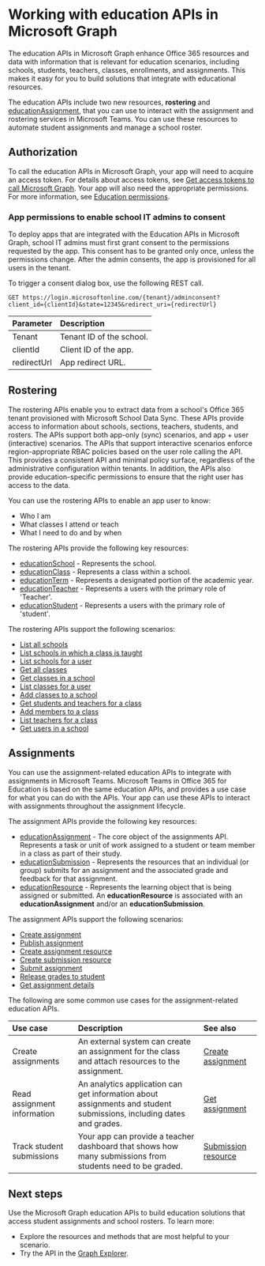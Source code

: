 # Working with education APIs in Microsoft Graph

<!-- This content is not specific to the Education APIs. This overview topic should tell the story about the EDU APIs in Microsoft Graph specifically, rather than the Microsoft Graph API in general (that's covered in other topics).
The Microsoft Graph API provides access to Office 365 resources through one REST endpoint and one access token. This is done by accessing the Graph through a set of URLs like the following examples:

    https://graph.microsost.com/<version>/users
    https://graph.microsost.com/<version>/groups
    https://graph.microsoft.com/<version>/me/calendars
-->

The education APIs in Microsoft Graph enhance Office 365 resources and data with information that is relevant for education scenarios, including schools, students, teachers, classes, enrollments, and assignments. This makes it easy for you to build solutions that integrate with educational resources.

The education APIs include two new resources, **rostering** and [educationAssignment](Assignments/resources/educationassignment.md), that you can use to interact with the assignment and rostering services in Microsoft Teams. You can use these resources to automate student assignments and manage a school roster.

<!-- What resource should we link to for rostering? Is there a resource for rostering? If not, please update the text so that it does not imply that rostering is a resource. -->

## Authorization

To call the education APIs in Microsoft Graph, your app will need to acquire an access token. For details about access tokens, see [Get access tokens to call Microsoft Graph](https://developer.microsoft.com/en-us/graph/docs/concepts/auth_overview). Your app will also need the appropriate permissions. For more information, see [Education permissions](EDUGraphAPIs/permissions_reference.md#education-permissions). 

### App permissions to enable school IT admins to consent 

To deploy apps that are integrated with the Education APIs in Microsoft Graph, school IT admins must first grant consent to the permissions requested by the app. This consent has to be granted only once, unless the permissions change. After the admin consents, the app is provisioned for all users in the tenant.

To trigger a consent dialog box, use the following REST call.

```
GET https://login.microsoftonline.com/{tenant}/adminconsent?
client_id={clientId}&state=12345&redirect_uri={redirectUrl}
```

|Parameter|Description|
|:--------|:----------|
|Tenant|Tenant ID of the school.|
|clientId|Client ID of the app.|
|redirectUrl|App redirect URL.|


## Rostering

The rostering APIs enable you to extract data from a school's Office 365 tenant provisioned with Microsoft School Data Sync. These APIs provide access to information about schools, sections, teachers, students, and rosters. The APIs support both app-only (sync) scenarios, and app + user (interactive) scenarios. The APIs that support interactive scenarios enforce region-appropriate RBAC policies based on the user role calling the API. This provides a consistent API and minimal policy surface, regardless of the administrative configuration within tenants. In addition, the APIs also provide education-specific permissions to ensure that the right user has access to the data.

You can use the rostering APIs to enable an app user to know:

- Who I am
- What classes I attend or teach
- What I need to do and by when

The rostering APIs provide the following key resources:
<!-- Reminder to update the links for the microsoft-graph-docs repo folder structure. 
- [educationSchool](resources/educationschool.md) - Represents the school.
- [educationClass](resources/educationclass.md) - Represents a class within a school.
- [educationTerm](resources/educationterm.md) - Represents a designated portion of the academic year.
- [educationTeacher](resources/educationteacher.md) - Represents a users with the primary role of 'Teacher'.
- [educationStudent](resources/educationstudent.md) - Represents a users with the primary role of 'student'.
-->
- [educationSchool](Rostering/resources/educationschool.md) - Represents the school.
- [educationClass](Rostering/resources/educationclass.md) - Represents a class within a school.
- [educationTerm](Rostering/resources/educationterm.md) - Represents a designated portion of the academic year.
- [educationTeacher](Rostering/resources/educationteacher.md) - Represents a users with the primary role of 'Teacher'.
- [educationStudent](Rostering/resources/educationstudent.md) - Represents a users with the primary role of 'student'.

The rostering APIs support the following scenarios:

<!-- Update the links.
- [List all schools](./api/educationroot_list_schools.md) 
- [List schools in which a class is taught](./api/educationclass_list_schools.md)
- [List schools for a user](./api/educationuser_list_schools.md)
- [Get all classes](./api/educationroot_list_classes.md )
- [Get classes in a school](./api/educationschool_list_classes.md)
- [List classes for a user](./api/educationuser_list_classes.md)
- [Add classes to a school](./api/educationschool_post_classes.md)
- [Get students and teachers for a class](./api/educationclass_list_members.md)
- [Add members to a class](./api/educationclass_post_members.md) 
- [List teachers for a class](./api/educationclass_list_teachers.md)
- [Get users in a school](./api/educationschool_list_users.md)
-->

- [List all schools](Rostering/api/educationroot_list_schools.md) 
- [List schools in which a class is taught](Rostering/api/educationclass_list_schools.md)
- [List schools for a user](Rostering/api/educationuser_list_schools.md)
- [Get all classes](Rostering/api/educationroot_list_classes.md )
- [Get classes in a school](Rostering/api/educationschool_list_classes.md)
- [List classes for a user](Rostering/api/educationuser_list_classes.md)
- [Add classes to a school](Rostering/api/educationschool_post_classes.md)
- [Get students and teachers for a class](Rostering/api/educationclass_list_members.md)
- [Add members to a class](Rostering/api/educationclass_post_members.md) 
- [List teachers for a class](Rostering/api/educationclass_list_teachers.md)
- [Get users in a school](Rostering/api/educationschool_list_users.md)

<!-- Should you list delete scenarios here as well? -->

## Assignments 

You can use the assignment-related education APIs to integrate with assignments in Microsoft Teams. Microsoft Teams in Office 365 for Education is based on the same education APIs, and provides a use case for what you can do with the APIs. Your app can use these APIs to interact with assignments throughout the assignment lifecycle. 

<!-- I'm not sure that this text is clear. See the sentence that I added to the previous paragraph; please update to clarify the meaning.
The Public API is the same API that _Microsoft Teams in Office 365 for Education_ built it's user interface with.  Thus, the best sample of what can be built with the Microsoft **Assignments** API is _Microsoft Teams in Office 365 for Education_.  
-->

The assignment APIs provide the following key resources:

- [educationAssignment](Assignments/resources/educationassignment.md) - The core object of the assignments API. Represents a task or unit of work assigned to a student or team member in a class as part of their study.
- [educationSubmission](Assignments/resources/educationsubmission.md) - Represents the resources that an individual (or group) submits for an assignment and the associated grade and feedback for that assignment.
- [educationResource](Assignments/resources/educationresource.md) - Represents the learning object that is being assigned or submitted. An **educationResource** is associated with an **educationAssignment** and/or an **educationSubmission**.

The assignment APIs support the following scenarios:

- [Create assignment](Assignments/api/educationclass_post_assignments.md)
- [Publish assignment](Assignments/api/educationassignment_publish.md)
- [Create assignment resource](Assignments/api/educationassignment_post_resources.md)
- [Create submission resource](Assignments/api/educationsubmission_post_resources.md)
- [Submit assignment](Assignments/api/educationsubmission_submit.md)   
- [Release grades to student](Assignments/api/educationsubmission_release.md) 
- [Get assignment details](Assignments/api/educationuser_list_assignments.md)

The following are some common use cases for the assignment-related education APIs.

|Use case|Description|See also|
|:-------|:----------|:-------|
|Create assignments|An external system can create an assignment for the class and attach resources to the assignment.|[Create assignment](Assignments/api/educationassignment_post_resources.md)|
|Read assignment information|An analytics application can get information about assignments and student submissions, including dates and grades.|[Get assignment](Assignments/api/educationassignment_get.md)|
|Track student submissions|Your app can provide a teacher dashboard that shows how many submissions from students need to be graded.|[Submission resource](Assignments/resources/educationsubmission.md)|


## Next steps
Use the Microsoft Graph education APIs to build education solutions that access student assignments and school rosters. To learn more:

- Explore the resources and methods that are most helpful to your scenario.
- Try the API in the [Graph Explorer](https://developer.microsoft.com/en-us/graph/graph-explorer).

